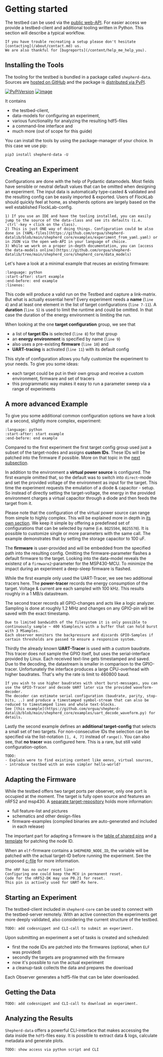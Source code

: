 # Getting started

The testbed can be used via the [public web-API](./webapi).
For easier access we provide a testbed-client and additional tooling written in Python.
This section will describe a typical workflow.

```{note}
If you have trouble recreating a setup please don't hesitate [contacting](/about/contact.md) us.
We are also thankful for [bugreports](/content/help_me_help_you).
```

## Installing the Tools

The tooling for the testbed is bundled in a package called `shepherd-data`.
Sources are [hosted on GitHub](https://github.com/orgua/shepherd-datalib) and the package is [distributed via PyPI](https://pypi.org/project/shepherd-data/).

[![PyPiVersion](https://img.shields.io/pypi/v/shepherd_data.svg)](https://pypi.org/project/shepherd_data)
[![image](https://img.shields.io/pypi/pyversions/shepherd_data.svg)](https://pypi.python.org/pypi/shepherd-data)

It contains

- the testbed-client,
- data-models for configuring an experiment,
- various functionality for analyzing the resulting hdf5-files
- a command-line interface and
- much more (out of scope for this guide)

You can install the tools by using the package-manager of your choice.
In this case we use pip:

```Shell
pip3 install shepherd-data -U
```

## Creating an Experiment

Configurations are done with the help of Pydantic datamodels.
Most fields have sensible or neutral default values that can be omitted when designing an experiment.
The input data is automatically type-casted & validated and the resulting config can be easily imported & exported.
Users of FlockLab should quickly feel at home, as shepherds options are largely based on the well established FlockLab-config.

```{tip}
1) If you use an IDE and have the tooling installed, you can easily jump to the source of the data-class and see its defaults (i.e. `ctrl`-key + click on the class).
2) This is just ONE way of doing things. Configuration could be also done in [YAML-files](https://github.com/orgua/shepherd-datalib/blob/main/shepherd_core/examples/experiment_from_yaml.yaml) or in JSON via the open web-API in your language of choice.
3) While we work on a proper in-depth documentation, you can [access the data-models online](https://github.com/orgua/shepherd-datalib/tree/main/shepherd_core/shepherd_core/data_models)
```

Let's have a look at a minimal example that reuses an existing firmware:

```{literalinclude} getting_started_xp1.py
:language: python
:start-after: start example
:end-before: end example
:linenos:
```

This code will produce a valid run on the Testbed and capture a link-matrix.
But what is actually essential here?
Every experiment needs a **name** (`line 4`) and at least one element in the list of target configurations (`line 7-11`).
A **duration** (`line 5`) is used to limit the runtime and could be omitted.
In that case the duration of the energy environment is limiting the run.

When looking at the one **target configuration** group, we see that

- a list of **target IDs** is selected (`line 8`) for that group
- an **energy environment** is specified by name (`line 9`)
- also uses a pre-existing **firmware** (`line 10`) and
- **UART-tracing** is activated (`line 11`) with its default config

This style of configuration allows you fully customize the experiment to your needs.
To give you some ideas:

- each target could be put in their own group and receive a custom environment, firmware and set of tracers
- this programmatic way makes it easy to run a parameter sweep via a range of experiments

## A more advanced Example

To give you some additional common configuration options we have a look at a second, slightly more complex, experiment:

```{literalinclude} getting_started_xp2.py
:language: python
:start-after: start example
:end-before: end example
```

Compared to the first experiment the first target config group used just a subset of the target-nodes and assigns **custom IDs**.
These IDs will be patched into the firmware if possible.
More on that topic in the [next subsection](#adapting-the-firmware).

In addition to the environment a **virtual power source** is configured.
The first example omitted that, so the default was to switch into `direct`-mode and set the provided voltage of the environment as input for the target.
This time the experiment requests the emulation of a diode & capacitor - setup.
So instead of directly setting the target-voltage, the energy in the provided environment charges a virtual capacitor through a diode and then feeds the target from it.

Please note that the configuration of the virtual power source can range from simple to highly complex.
This will be explained more in depth in [its own section](/content/virtual_source.md).
We keep it simple by offering a predefined set of configurations that can be selected by name (i.e. `BQ25504`, `BQ25570`).
It is possible to customize single or more parameters with the same call.
The example demonstrates that by setting the storage capacitor to 100 uF.

The **firmware** is user-provided and will be embedded from the specified path into the resulting config.
Omitting the firmware-parameter flashes a default firmware to the target.
Looking into the data-model reveals the existenz of a `firmware2`-parameter for the MSP430-MCU.
To minimize the impact during an experiment a deep-sleep firmware is flashed.

While the first example only used the UART-Tracer, we see two additional tracers here.
The **power-tracer** records the energy consumption of the target.
Voltage & current are each sampled with 100 kHz.
This results roughly in a 1 MB/s datastream.

The second tracer records all GPIO-changes and acts like a logic analyzer.
Sampling is done at roughly 1.2 MHz and changes on any GPIO-pin will be saved with the exact timestamp.

```{note}
Due to limited bandwidth of the filesystem it is only possible to continuously sample ~ 400 kSamples/s with a buffer that can hold burst with 3 MSamples.
Each observer monitors the backpressure and discards GPIO-Samples if certain thresholds are passed to ensure a responsive system.
```

Thirdly the already known **UART-Tracer** is used with a custom baudrate.
This tracer does not sample the GPIO itself, but uses the serial-interface provided by Linux.
Each received text-line gets timestamped and saved.
Due to the decoding, the datastream is smaller in comparison to the GPIO-tracer.
Unfortunately the interface produces a large CPU-overhead with higher baudrates.
That's why the rate is limit to 460800 baud.

```{tip}
If you wish to use higher baudrates with short burst-messages, you can use the GPIO-Tracer and decode UART later via the provided waveform-decoder.
The decoder can estimate serial configuration (baudrate, parity, stop-bits, ..) and produce a timestamped symbol-stream that can also be reduced to timestamped lines and whole text-blocks.
See [this example](https://github.com/orgua/shepherd-datalib/blob/main/shepherd_core/examples/uart_decode_waveform.py) for details.
```

Lastly the second example defines an **additional target-config** that selects a small set of two targets.
For non-consecutive IDs the selection can be specified via the list-notation `[1, 4, 7]` instead of `range()`.
You can also see, that **no tracer** was configured here.
This is a rare, but still valid configuration-option.

```{caution}
TODO:
- Explain were to find existing content like eenvs, virtual sources,
- introduce testbed with an even simpler hello-world?
```

## Adapting the Firmware

While the testbed offers two target ports per observer, only one port is occupied at the moment.
The target is fully open source and features an nRF52 and msp430.
A [separate target-repository](https://github.com/orgua/shepherd-targets/tree/main?tab=readme-ov-file#nrf52-with-msp430fr-as-fram) holds more information:

- full feature-list and pictures
- schematics and other design-files
- firmware-examples (compiled binaries are auto-generated and included in each release)

The important part for adapting a firmware is the [table of shared pins](https://github.com/orgua/shepherd-targets/tree/main/hardware/shepherd_nRF_FRAM_Target_v1.3e#nrf52--msp430-fram-target-v13e) and [a template](https://github.com/orgua/shepherd-targets/tree/main/nrf52_demo_rf/src/shepherd_node_id.c) for patching the node ID.

When an `elf`-firmware contains a ``SHEPHERD_NODE_ID``, the variable will be patched with the actual target-ID before running the experiment.
See the proposed [c-file](https://github.com/orgua/shepherd-targets/tree/main/nrf52_demo_rf/src/shepherd_node_id.c) for more information.

```{note}
The nRF has no outer reset line!
Configuring one could keep the MCU in permanent reset.
Code for the nRF52-DK may use P0.21 for reset.
This pin is actively used for UART-Rx here.
```

## Starting an Experiment

The testbed-client included in `shepherd-core` can be used to connect with the testbed-server remotely.
With an active connection the experiments get more deeply validated, also considering the current structure of the testbed.

```{caution}
TODO: add codesnippet and CLI-call to submit an experiment.
```

Upon submitting an experiment a set of tasks is created and scheduled:

- first the node IDs are patched into the firmwares (optional, when `ELF` was provided)
- secondly the targets are programmed with the firmware
- now it's possible to run the actual experiment
- a cleanup-task collects the data and prepares the download

Each Observer generates a hdf5-file that can be later downloaded.

## Getting the Data

```{caution}
TODO: add codesnippet and CLI-call to download an experiment.
```

## Analyzing the Results

`Shepherd-data` offers a powerful CLI-interface that makes accessing the data inside the `hdf5`-files easy.
It is possible to extract data & logs, calculate metadata and generate plots.

```{caution}
TODO: show access via python script and CLI
```
